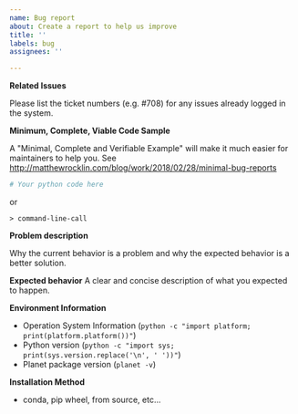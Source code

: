 ```yaml
---
name: Bug report
about: Create a report to help us improve
title: ''
labels: bug
assignees: ''

---
```


**Related Issues**

Please list the ticket numbers (e.g. #708) for any issues already logged in the system.

**Minimum, Complete, Viable Code Sample**

A "Minimal, Complete and Verifiable Example" will make it much easier for maintainers to help you.
See http://matthewrocklin.com/blog/work/2018/02/28/minimal-bug-reports

```python
# Your python code here
```
or
```console
> command-line-call
```

**Problem description**

Why the current behavior is a problem and why the expected behavior is a better solution.

**Expected behavior**
A clear and concise description of what you expected to happen.

**Environment Information**
* Operation System Information (`python -c "import platform; print(platform.platform())"`)
* Python version (`python -c "import sys; print(sys.version.replace('\n', ' '))"`)
* Planet package version (`planet -v`)

**Installation Method**
* conda, pip wheel, from source, etc...
